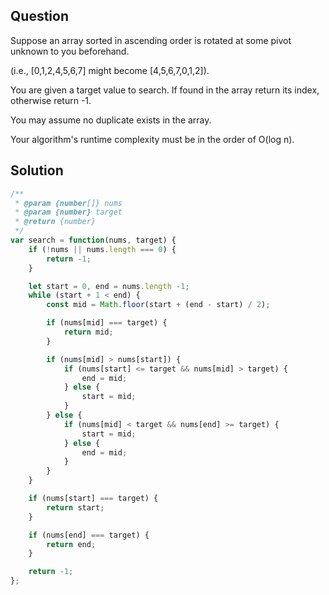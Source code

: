 ## Question

Suppose an array sorted in ascending order is rotated at some pivot unknown to you beforehand.

(i.e., [0,1,2,4,5,6,7] might become [4,5,6,7,0,1,2]).

You are given a target value to search. If found in the array return its index, otherwise return -1.

You may assume no duplicate exists in the array.

Your algorithm's runtime complexity must be in the order of O(log n).

## Solution
```javascript
/**
 * @param {number[]} nums
 * @param {number} target
 * @return {number}
 */
var search = function(nums, target) {
    if (!nums || nums.length === 0) {
        return -1;
    }

    let start = 0, end = nums.length -1;
    while (start + 1 < end) {
        const mid = Math.floor(start + (end - start) / 2);

        if (nums[mid] === target) {
            return mid;
        }

        if (nums[mid] > nums[start]) {
            if (nums[start] <= target && nums[mid] > target) {
                end = mid;
            } else {
                start = mid;
            }
        } else {
            if (nums[mid] < target && nums[end] >= target) {
                start = mid;
            } else {
                end = mid;
            }
        }
    }

    if (nums[start] === target) {
        return start;
    }

    if (nums[end] === target) {
        return end;
    }

    return -1;
};
```